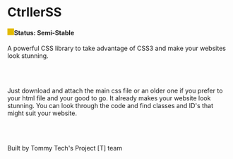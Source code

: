 <h1>CtrllerSS</h1>

<h4><img src="https://github.com/tommytechlabs/ctrllerss/blob/master/status.png?raw=true" height="15px" width="15px">Status:  Semi-Stable</h4>

<p>A powerful CSS library to take advantage of CSS3 and make your websites look stunning.</p>
<br>
<br>
<p>Just download and attach the main css file or an older one if you prefer to your html file and your good to go. It already makes your website look stunning. You can look through the code and find classes and ID's that might suit your website.</p> 
<br>
<br>
<p> Built by Tommy Tech's Project [T] team</p>